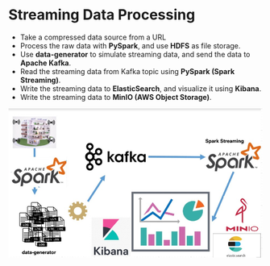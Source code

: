 # Streaming Data Processing

- Take a compressed data source from a URL
- Process the raw data with **PySpark**, and use **HDFS** as file storage.
- Use **data-generator** to simulate streaming data, and send the data to **Apache Kafka**.
- Read the streaming data from Kafka topic using **PySpark (Spark Streaming)**.
- Write the streaming data to **ElasticSearch**, and visualize it using **Kibana**.
- Write the streaming data to **MinIO (AWS Object Storage)**.

![general_plan](img/plan.jpeg)
